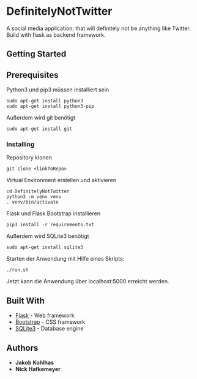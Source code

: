 # DefinitelyNotTwitter

A social media application, that will definitely not be anything like Twitter. Build with flask as backend framework.

## Getting Started



## Prerequisites

Python3 und pip3 müssen installiert sein

```
sudo apt-get install python3
sudo apt-get install python3-pip
```

Außerdem wird git benötigt

```
sudo apt-get install git
```

### Installing

Repository klonen

```
git clone <linkToRepo>
```

Virtual Environment erstellen und aktivieren

```
cd DefinitelyNotTwitter
python3 -m venv venv
. venv/bin/activate
```

Flask und Flask Bootstrap installieren

```
pip3 install -r requirements.txt
```

Außerdem wird SQLite3 benötigt

```
sudo apt-get install sqlite3
```

Starten der Anwendung mit Hilfe eines Skripts:
```
./run.sh
```

Jetzt kann die Anwendung über localhost:5000 erreicht werden.

## Built With

* [Flask](http://flask.pocoo.org/) - Web framework
* [Bootstrap](https://getbootstrap.com/) - CSS framework
* [SQLite3](https://www.sqlite.org/index.html) - Database engine

## Authors

* **Jakob Kohlhas**
* **Nick Hafkemeyer**
